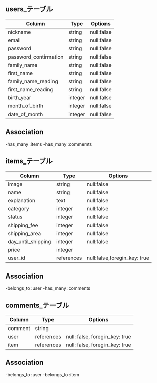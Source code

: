 ## users_テーブル

|Column               |Type       |  Options        |
|---------------------|-----------|-----------------|
|nickname             |string     | null:false      |
|email                |string     | null:false      |
|password             |string     | null:false      |
|password_contirmation|string     | null:false      |
|family_name          |string     | null:false      |
|first_name           |string     | null:false      |
|family_name_reading  |string     | null:false      |
|first_name_reading   |string     | null:false      |
|birth_year           |integer    | null:false      |
|month_of_birth       |integer    | null:false      |
|date_of_month        |integer    | null:false      |

## Association

-has_many :items
-has_many :commemts

## items_テーブル

|Column               |Type           | Options                      |
|---------------------|---------------|------------------------------|
|image                |string         | null:false                   |
|name                 |string         | null:false                   |
|explanation          |text           | null:false                   |
|category             |integer        | null:false                   |
|status               |integer        | null:false                   |
|shipping_fee         |integer        | null:false                   |
|shipping_area        |integer        | null:false                   |
|day_until_shipping   |integer        | null:false                   |
|price                |integer
|user_id              |references     | null:false,foregin_key: true |

## Association

-belongs_to :user
-has_many :comments

## comments_テーブル

|Column                |Type          |Options                         |
|----------------------|--------------|--------------------------------|
|comment               |string        |                                |
|user                  |references    | null: false, foregin_key: true |
|item                  |references    | null: false, foregin_key: true |

## Association

-belongs_to :user
-belongs_to :item




